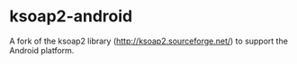 # ksoap2-android
A fork of the ksoap2 library (http://ksoap2.sourceforge.net/) to support the Android platform.
